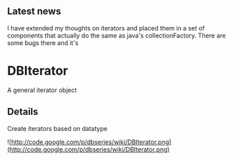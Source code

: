 ## Latest news ##
I have extended my thoughts on iterators and placed them in a set of components that actually do the same as java's collectionFactory. There are some bugs there and it's

# DBIterator #

A general iterator object


## Details ##

Create iterators based on datatype

![http://code.google.com/p/dbseries/wiki/DBIterator.png](http://code.google.com/p/dbseries/wiki/DBIterator.png)